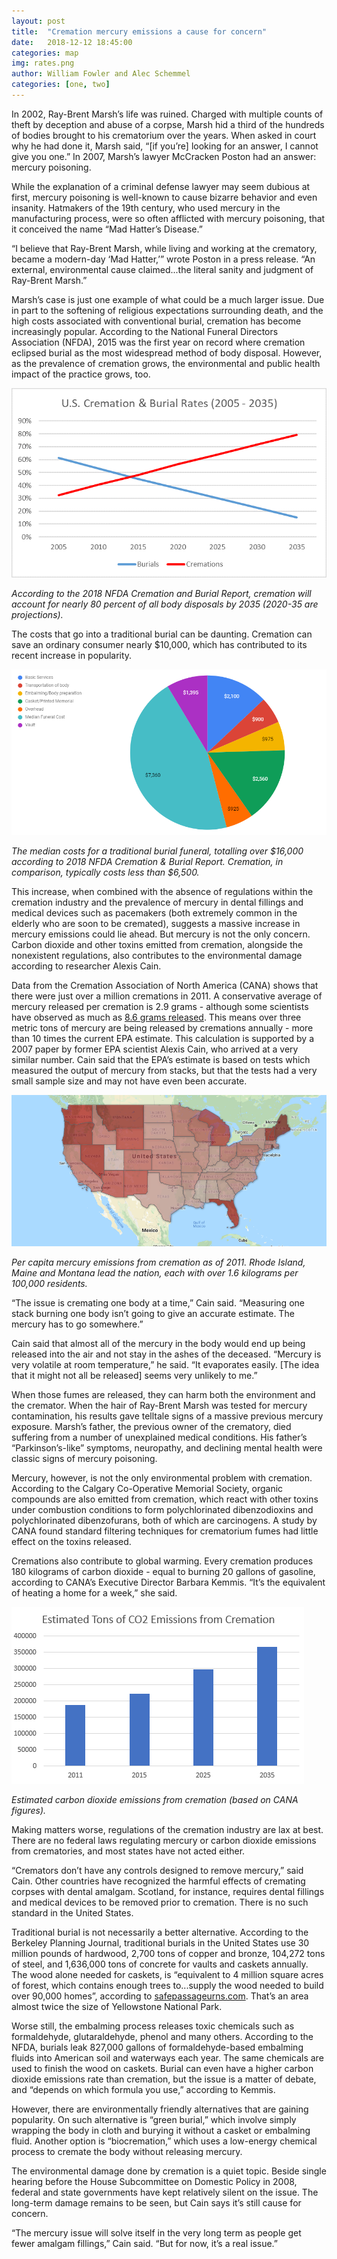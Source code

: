 ```yaml
---
layout: post
title:  "Cremation mercury emissions a cause for concern"
date:   2018-12-12 18:45:00
categories: map
img: rates.png
author: William Fowler and Alec Schemmel
categories: [one, two]
---
```


In 2002, Ray-Brent Marsh’s life was ruined. Charged with multiple counts of theft by deception and abuse of a corpse, Marsh hid a third of the hundreds of bodies brought to his crematorium over the years. When asked in court why he had done it, Marsh said, “[if you’re] looking for an answer, I cannot give you one.” In 2007, Marsh’s lawyer McCracken Poston had an answer: mercury poisoning.

While the explanation of a criminal defense lawyer may seem dubious at first, mercury poisoning is well-known to cause bizarre behavior and even insanity. Hatmakers of the 19th century, who used mercury in the manufacturing process, were so often afflicted with mercury poisoning, that it conceived the name “Mad Hatter’s Disease.” 

“I believe that Ray-Brent Marsh, while living and working at the crematory, became a modern-day ‘Mad Hatter,’” wrote Poston in a press release. “An external, environmental cause claimed...the literal sanity and judgment of Ray-Brent Marsh.”

Marsh’s case is just one example of what could be a much larger issue. Due in part to the softening of religious expectations surrounding death, and the high costs associated with conventional burial, cremation has become increasingly popular. According to the National Funeral Directors Association (NFDA), 2015 was the first year on record where cremation eclipsed burial as the most widespread method of body disposal. However, as the prevalence of cremation grows, the environmental and public health impact of the practice grows, too. 

![](../images/rates.png)

*According to the 2018 NFDA Cremation and Burial Report, cremation will account for nearly 80 percent of all body disposals by 2035 (2020-35 are projections).*

The costs that go into a traditional burial can be daunting. Cremation can save an ordinary consumer nearly $10,000, which has contributed to its recent increase in popularity. 

![](../images/costs.PNG)

*The median costs for a traditional burial funeral, totalling over $16,000 according to 2018 NFDA Cremation & Burial Report. Cremation, in comparison, typically costs less than $6,500.*

This increase, when combined with the absence of regulations within the cremation industry and the prevalence of mercury in dental fillings and medical devices such as pacemakers (both extremely common in the elderly who are soon to be cremated), suggests a massive increase in mercury emissions could lie ahead. But mercury is not the only concern. Carbon dioxide and other toxins emitted from cremation, alongside the nonexistent regulations, also contributes to the environmental damage according to researcher Alexis Cain. 

Data from the Cremation Association of North America (CANA) shows that there were just over a million cremations in 2011. A conservative average of mercury released per cremation is 2.9 grams - although some scientists have observed as much as [8.6 grams released](https://www.ejnet.org/crematoria/reindl.pdf). This means over three metric tons of mercury are being released by cremations annually - more than 10 times the current EPA estimate. This calculation is supported by a 2007 paper by former EPA scientist Alexis Cain, who arrived at a very similar number. Cain said that the EPA’s estimate is based on tests which measured the output of mercury from stacks, but that the tests had a very small sample size and may not have even been accurate.

![](../images/Map.PNG)

*Per capita  mercury emissions from cremation as of 2011. Rhode Island, Maine and Montana lead the nation, each with over 1.6 kilograms per 100,000 residents.* 

“The issue is cremating one body at a time,” Cain said. “Measuring one stack burning one body isn’t going to give an accurate estimate. The mercury has to go somewhere.”

Cain said that almost all of the mercury in the body would end up being released into the air and not stay in the ashes of the deceased. 
“Mercury is very volatile at room temperature,” he said. “It evaporates easily. [The idea that it might not all be released] seems very unlikely to me.”

When those fumes are released, they can harm both the environment and the cremator. When the hair of Ray-Brent Marsh was tested for mercury contamination, his results gave telltale signs of a massive previous mercury exposure. Marsh’s father, the previous owner of the crematory, died suffering from a number of unexplained medical conditions. His father’s “Parkinson’s-like” symptoms, neuropathy, and declining mental health were classic signs of mercury poisoning. 

Mercury, however, is not the only environmental problem with cremation. According to the Calgary Co-Operative Memorial Society, organic compounds are also emitted from cremation, which react with other toxins under combustion conditions to form polychlorinated dibenzodioxins and polychlorinated dibenzofurans, both of which are carcinogens. A study by CANA found standard filtering techniques for crematorium fumes had little effect on the toxins released.  

Cremations also contribute to global warming. Every cremation produces 180 kilograms of carbon dioxide - equal to burning 20 gallons of gasoline, according to CANA’s Executive Director Barbara Kemmis. “It’s the equivalent of heating a home for a week,” she said.

![](../images/CO2.PNG)

*Estimated carbon dioxide emissions from cremation (based on CANA figures).*

Making matters worse, regulations of the cremation industry are lax at best. There are no federal laws regulating mercury or carbon dioxide emissions from crematories, and most states have not acted either. 

“Cremators don’t have any controls designed to remove mercury,” said Cain. Other countries have recognized the harmful effects of cremating corpses with dental amalgam. Scotland, for instance, requires dental fillings and medical devices to be removed prior to cremation. There is no such standard in the United States. 

Traditional burial is not necessarily a better alternative.  According to the Berkeley Planning Journal, traditional burials in the United States use 30 million pounds of hardwood, 2,700 tons of copper and bronze, 104,272 tons of steel, and 1,636,000 tons of concrete for vaults and caskets annually. The wood alone needed for caskets, is “equivalent to 4 million square acres of forest, which contains enough trees to...supply the wood needed to build over 90,000 homes”, according to [safepassageurns.com](https://safepassageurns.com/). That’s an area almost twice the size of Yellowstone National Park. 

Worse still, the embalming process releases toxic chemicals such as formaldehyde, glutaraldehyde, phenol and many others. According to the NFDA, burials leak 827,000 gallons of formaldehyde-based embalming fluids into American soil and waterways each year. The same chemicals are used to finish the wood on caskets. Burial can even have a higher carbon dioxide emissions rate than cremation, but the issue is a matter of debate, and “depends on which formula you use,” according to Kemmis. 

However, there are environmentally friendly alternatives that are gaining popularity. On such alternative is “green burial,” which involve simply wrapping the body in cloth and burying it without a casket or embalming fluid. Another option is “biocremation,” which uses a low-energy chemical process to cremate the body without releasing mercury. 

The environmental damage done by cremation is a quiet topic. Beside single hearing before the House Subcommittee on Domestic Policy in 2008, federal and state governments have kept relatively silent on the issue. The long-term damage remains to be seen, but Cain says it’s still cause for concern. 

“The mercury issue will solve itself in the very long term as people get fewer amalgam fillings,” Cain said. “But for now, it’s a real issue.”
